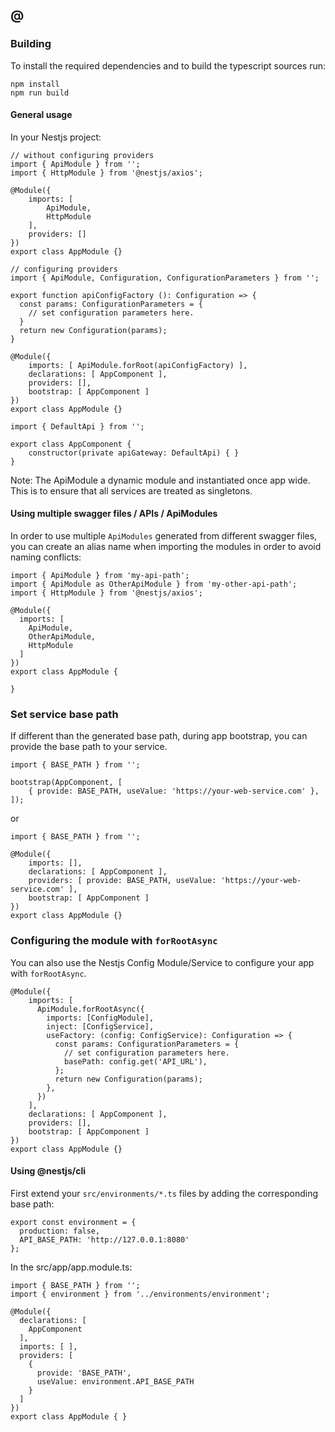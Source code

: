 ## @

### Building

To install the required dependencies and to build the typescript sources run:

```
npm install
npm run build
```

#### General usage

In your Nestjs project:

```
// without configuring providers
import { ApiModule } from '';
import { HttpModule } from '@nestjs/axios';

@Module({
    imports: [
        ApiModule,
        HttpModule
    ],
    providers: []
})
export class AppModule {}
```

```
// configuring providers
import { ApiModule, Configuration, ConfigurationParameters } from '';

export function apiConfigFactory (): Configuration => {
  const params: ConfigurationParameters = {
    // set configuration parameters here.
  }
  return new Configuration(params);
}

@Module({
    imports: [ ApiModule.forRoot(apiConfigFactory) ],
    declarations: [ AppComponent ],
    providers: [],
    bootstrap: [ AppComponent ]
})
export class AppModule {}
```

```
import { DefaultApi } from '';

export class AppComponent {
    constructor(private apiGateway: DefaultApi) { }
}
```

Note: The ApiModule a dynamic module and instantiated once app wide.
This is to ensure that all services are treated as singletons.

#### Using multiple swagger files / APIs / ApiModules

In order to use multiple `ApiModules` generated from different swagger files,
you can create an alias name when importing the modules
in order to avoid naming conflicts:

```
import { ApiModule } from 'my-api-path';
import { ApiModule as OtherApiModule } from 'my-other-api-path';
import { HttpModule } from '@nestjs/axios';

@Module({
  imports: [
    ApiModule,
    OtherApiModule,
    HttpModule
  ]
})
export class AppModule {

}
```

### Set service base path

If different than the generated base path, during app bootstrap, you can provide the base path to your service.

```
import { BASE_PATH } from '';

bootstrap(AppComponent, [
    { provide: BASE_PATH, useValue: 'https://your-web-service.com' },
]);
```

or

```
import { BASE_PATH } from '';

@Module({
    imports: [],
    declarations: [ AppComponent ],
    providers: [ provide: BASE_PATH, useValue: 'https://your-web-service.com' ],
    bootstrap: [ AppComponent ]
})
export class AppModule {}
```

### Configuring the module with `forRootAsync`

You can also use the Nestjs Config Module/Service to configure your app with `forRootAsync`.

```
@Module({
    imports: [
      ApiModule.forRootAsync({
        imports: [ConfigModule],
        inject: [ConfigService],
        useFactory: (config: ConfigService): Configuration => {
          const params: ConfigurationParameters = {
            // set configuration parameters here.
            basePath: config.get('API_URL'),
          };
          return new Configuration(params);
        },
      })
    ],
    declarations: [ AppComponent ],
    providers: [],
    bootstrap: [ AppComponent ]
})
export class AppModule {}
```

#### Using @nestjs/cli

First extend your `src/environments/*.ts` files by adding the corresponding base path:

```
export const environment = {
  production: false,
  API_BASE_PATH: 'http://127.0.0.1:8080'
};
```

In the src/app/app.module.ts:

```
import { BASE_PATH } from '';
import { environment } from '../environments/environment';

@Module({
  declarations: [
    AppComponent
  ],
  imports: [ ],
  providers: [
    {
      provide: 'BASE_PATH',
      useValue: environment.API_BASE_PATH
    }
  ]
})
export class AppModule { }
```
